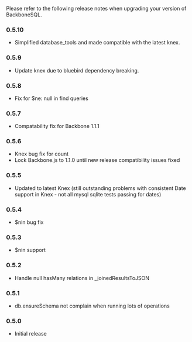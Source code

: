 Please refer to the following release notes when upgrading your version of BackboneSQL.

### 0.5.10
* Simplified database_tools and made compatible with the latest knex.

### 0.5.9
* Update knex due to bluebird dependency breaking.

### 0.5.8
* Fix for $ne: null in find queries

### 0.5.7
* Compatability fix for Backbone 1.1.1

### 0.5.6
* Knex bug fix for count
* Lock Backbone.js to 1.1.0 until new release compatibility issues fixed

### 0.5.5
* Updated to latest Knex (still outstanding problems with consistent Date support in Knex - not all mysql sqlite tests passing for dates)

### 0.5.4
* $nin bug fix

### 0.5.3
* $nin support

### 0.5.2
* Handle null hasMany relations in _joinedResultsToJSON

### 0.5.1
* db.ensureSchema not complain when running lots of operations

### 0.5.0
* Initial release
